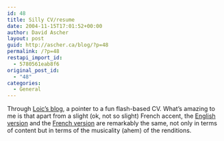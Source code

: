 ```yaml
---
id: 48
title: Silly CV/resume
date: 2004-11-15T17:01:52+00:00
author: David Ascher
layout: post
guid: http://ascher.ca/blog/?p=48
permalink: /?p=48
restapi_import_id:
  - 5780561eab8f6
original_post_id:
  - "48"
categories:
  - General
---
```

Through [Loic&#8217;s blog](http://www.loiclemeur.com/english/), a pointer to a fun flash-based CV. What&#8217;s amazing to me is that apart from a slight (ok, not so slight) French accent, the [English version](http://213.186.36.10/~al/alstudio/cv/en.htm) and the [French version](http://213.186.36.10/~al/alstudio/cv/fr.htm) are remarkably the same, not only in terms of content but in terms of the musicality (ahem) of the renditions.